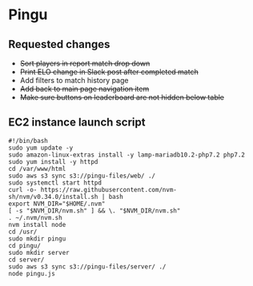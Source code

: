 # Pingu

## Requested changes

* ~~Sort players in report match drop down~~
* ~~Print ELO change in Slack post after completed match~~
* Add filters to match history page
* ~~Add back to main page navigation item~~
* ~~Make sure buttons on leaderboard are not hidden below table~~


## EC2 instance launch script

```shell
#!/bin/bash
sudo yum update -y
sudo amazon-linux-extras install -y lamp-mariadb10.2-php7.2 php7.2
sudo yum install -y httpd
cd /var/www/html
sudo aws s3 sync s3://pingu-files/web/ ./
sudo systemctl start httpd
curl -o- https://raw.githubusercontent.com/nvm-sh/nvm/v0.34.0/install.sh | bash
export NVM_DIR="$HOME/.nvm"
[ -s "$NVM_DIR/nvm.sh" ] && \. "$NVM_DIR/nvm.sh"
. ~/.nvm/nvm.sh
nvm install node
cd /usr/
sudo mkdir pingu
cd pingu/
sudo mkdir server
cd server/
sudo aws s3 sync s3://pingu-files/server/ ./
node pingu.js
```
